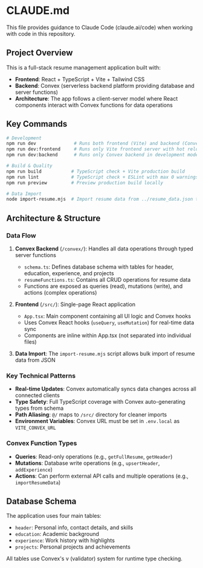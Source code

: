 # CLAUDE.md

This file provides guidance to Claude Code (claude.ai/code) when working with code in this repository.

## Project Overview

This is a full-stack resume management application built with:
- **Frontend**: React + TypeScript + Vite + Tailwind CSS
- **Backend**: Convex (serverless backend platform providing database and server functions)
- **Architecture**: The app follows a client-server model where React components interact with Convex functions for data operations

## Key Commands

```bash
# Development
npm run dev              # Runs both frontend (Vite) and backend (Convex) in parallel
npm run dev:frontend     # Runs only Vite frontend server with hot reload
npm run dev:backend      # Runs only Convex backend in development mode

# Build & Quality
npm run build           # TypeScript check + Vite production build
npm run lint            # TypeScript check + ESLint with max 0 warnings
npm run preview         # Preview production build locally

# Data Import
node import-resume.mjs  # Import resume data from ../resume_data.json to Convex database
```

## Architecture & Structure

### Data Flow
1. **Convex Backend** (`/convex/`): Handles all data operations through typed server functions
   - `schema.ts`: Defines database schema with tables for header, education, experience, and projects
   - `resumeFunctions.ts`: Contains all CRUD operations for resume data
   - Functions are exposed as queries (read), mutations (write), and actions (complex operations)

2. **Frontend** (`/src/`): Single-page React application
   - `App.tsx`: Main component containing all UI logic and Convex hooks
   - Uses Convex React hooks (`useQuery`, `useMutation`) for real-time data sync
   - Components are inline within App.tsx (not separated into individual files)

3. **Data Import**: The `import-resume.mjs` script allows bulk import of resume data from JSON

### Key Technical Patterns
- **Real-time Updates**: Convex automatically syncs data changes across all connected clients
- **Type Safety**: Full TypeScript coverage with Convex auto-generating types from schema
- **Path Aliasing**: `@/` maps to `/src/` directory for cleaner imports
- **Environment Variables**: Convex URL must be set in `.env.local` as `VITE_CONVEX_URL`

### Convex Function Types
- **Queries**: Read-only operations (e.g., `getFullResume`, `getHeader`)
- **Mutations**: Database write operations (e.g., `upsertHeader`, `addExperience`)
- **Actions**: Can perform external API calls and multiple operations (e.g., `importResumeData`)

## Database Schema

The application uses four main tables:
- `header`: Personal info, contact details, and skills
- `education`: Academic background
- `experience`: Work history with highlights
- `projects`: Personal projects and achievements

All tables use Convex's v (validator) system for runtime type checking.